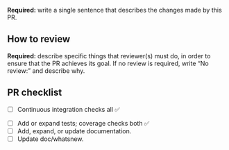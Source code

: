 <!--

Delete each of these instruction comments as you complete it.

Title: use a short, declarative statement similar to a commit message,
e.g. “Change [thing X] to [fix solve bug|enable feature Y]”

-->

**Required:** write a single sentence that describes the changes made by this PR.

<!-- Optional: write a longer description to help a reviewer understand the PR in ~3 minutes. -->

## How to review

**Required:** describe specific things that reviewer(s) must do, in order to ensure that the PR achieves its goal.
If no review is required, write “No review:” and describe why.

<!--
For example, one or more of:

- Read the diff and note that the CI checks all pass.
- Run a specific code snippet or command and check the output.
- Build the documentation and look at a certain page.
- Ensure that changes/additions are self-documenting, i.e. that another
  developer (someone like the reviewer) will be able to understand what the code
  does in the future.
-->

## PR checklist

<!-- This item is always required. -->
- [ ] Continuous integration checks all ✅
<!--
The following items are all *required* if the PR results in changes to user-
facing behaviour, e.g. new features or fixes to existing behaviour. They are
*optional* if the changes are solely to documentation, CI configuration, etc.

In ambiguous cases, strike them out and add a short explanation, e.g.

- ~Add or expand tests.~ No change in behaviour, simply refactoring.
-->
- [ ] Add or expand tests; coverage checks both ✅
- [ ] Add, expand, or update documentation.
- [ ] Update doc/whatsnew.
  <!--
  To do this, add a single line at the TOP of the “Next release” section of
  doc/whatsnew.rst, where '999' is the GitHub pull request number:

  - Title or single-sentence description from above (:pull:`999`:).

  Commit with a message like “Add #999 to doc/whatsnew”
  -->
